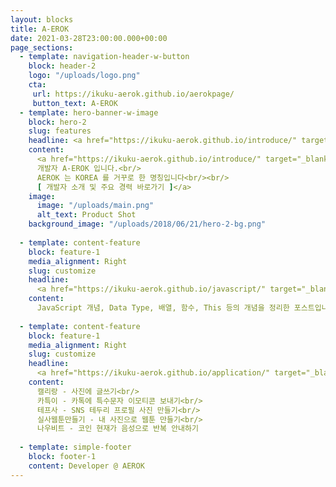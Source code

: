 ```yaml
---
layout: blocks
title: A-EROK
date: 2021-03-28T23:00:00.000+00:00
page_sections:
  - template: navigation-header-w-button
    block: header-2
    logo: "/uploads/logo.png"  
    cta:
     url: https://ikuku-aerok.github.io/aerokpage/
     button_text: A-EROK
  - template: hero-banner-w-image
    block: hero-2
    slug: features
    headline: <a href="https://ikuku-aerok.github.io/introduce/" target="_blank" style="color:#fff;text-decoration:none;">Developer <br><strong>A-EROK</strong></a>
    content:
      <a href="https://ikuku-aerok.github.io/introduce/" target="_blank" style="color:#fff;text-decoration:none;">
      개발자 A-EROK 입니다.<br/>
      AEROK 는 KOREA 를 거꾸로 한 명칭입니다<br/><br/>
      [ 개발자 소개 및 주요 경력 바로가기 ]</a>
    image:
      image: "/uploads/main.png"
      alt_text: Product Shot
    background_image: "/uploads/2018/06/21/hero-2-bg.png"
  
  - template: content-feature
    block: feature-1
    media_alignment: Right
    slug: customize
    headline:
      <a href="https://ikuku-aerok.github.io/javascript/" target="_blank" style="color:#000;text-decoration:none;"><strong>JavaScript</strong><span class="light">&nbsp;- 기본 개념 정리</span></
    content: 
      JavaScript 개념, Data Type, 배열, 함수, This 등의 개념을 정리한 포스트입니다.
  
  - template: content-feature
    block: feature-1
    media_alignment: Right
    slug: customize
    headline:
      <a href="https://ikuku-aerok.github.io/application/" target="_blank" style="color:#000;text-decoration:none;"><strong>Android Application</strong><span class="light">&nbsp;- A-EROK 1인 개발 Android Application</span></
    content: 
      캘리랑 - 사진에 글쓰기<br/>
      카특이 - 카톡에 특수문자 이모티콘 보내기<br/>
      테프사 - SNS 테두리 프로필 사진 만들기<br/>
      실사웹툰만들기 - 내 사진으로 웹툰 만들기<br/>
      나우비트 - 코인 현재가 음성으로 반복 안내하기
  
  - template: simple-footer
    block: footer-1
    content: Developer @ AEROK
---
```

